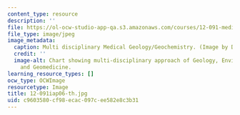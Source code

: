 ```yaml
---
content_type: resource
description: ''
file: https://ol-ocw-studio-app-qa.s3.amazonaws.com/courses/12-091-medical-geology-geochemistry-an-exposure-january-iap-2006/c9603580cf98ecac097cee582e8c3b31_12-091iap06-th.jpg
file_type: image/jpeg
image_metadata:
  caption: Multi disciplinary Medical Geology/Geochemistry. (Image by Dr. Ila Pillalamarri.)
  credit: ''
  image-alt: Chart showing multi-disciplinary approach of Geology, Environmental Geochemistry
    and Geomedicine.
learning_resource_types: []
ocw_type: OCWImage
resourcetype: Image
title: 12-091iap06-th.jpg
uid: c9603580-cf98-ecac-097c-ee582e8c3b31
---
```

